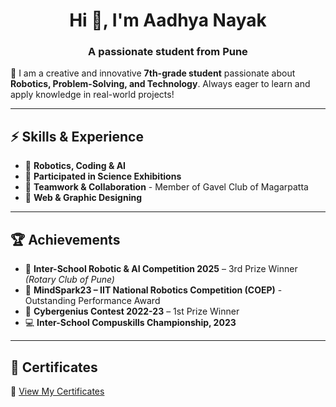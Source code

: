 <h1 align="center">Hi 👋, I'm Aadhya Nayak</h1>
<h3 align="center">A passionate student from Pune</h3>

🚀 I am a creative and innovative **7th-grade student** passionate about **Robotics, Problem-Solving, and Technology**. Always eager to learn and apply knowledge in real-world projects!

---

## ⚡ Skills & Experience
- 🤖 **Robotics, Coding & AI**
- 🔬 **Participated in Science Exhibitions**
- 🎤 **Teamwork & Collaboration** - Member of Gavel Club of Magarpatta
- 🎨 **Web & Graphic Designing**

---

## 🏆 Achievements
- 🥉 **Inter-School Robotic & AI Competition 2025** – 3rd Prize Winner *(Rotary Club of Pune)*
- 🌟 **MindSpark23 – IIT National Robotics Competition (COEP)** - Outstanding Performance Award
- 🥇 **Cybergenius Contest 2022-23** – 1st Prize Winner
- 💻 **Inter-School Compuskills Championship, 2023**

---

## 📜 Certificates
🔗 [View My Certificates](https://drive.google.com/file/d/1ijiZXIMUXjPyArU8i36yWs4wwFiyYui5/view?usp=sharing)


